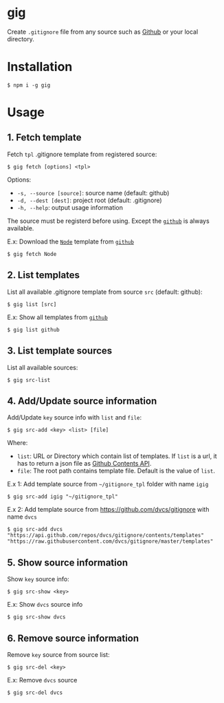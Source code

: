 # gig
Create `.gitignore` file from any source such as [Github](https://github.com/github/gitignore/) or your local directory.

# Installation
```
$ npm i -g gig
```

# Usage
## 1. Fetch template
Fetch `tpl` .gitignore template from registered source:
```
$ gig fetch [options] <tpl>
```
Options:

  - `-s, --source [source]`: source name (default: github)
  - `-d, --dest [dest]`: project root (default: .gitignore)
  - `-h, --help`: output usage information

The source must be registerd before using. Except the [`github`](https://github.com/github/gitignore/) is always available.

E.x: Download the [`Node`](https://github.com/github/gitignore/blob/master/Node.gitignore) template from [`github`](https://github.com/github/gitignore/)
```
$ gig fetch Node
```

## 2. List templates
List all available .gitignore template from source `src` (default: github):
```
$ gig list [src]
```

E.x: Show all templates from [`github`](https://github.com/github/gitignore/)
```
$ gig list github
```

## 3. List template sources
List all available sources:
```
$ gig src-list
```

## 4. Add/Update source information
Add/Update `key` source info with `list` and `file`:
```
$ gig src-add <key> <list> [file]
```

Where:

- `list`: URL or Directory which contain list of templates. If `list` is a url, it has to return a json file as [Github Contents API](https://developer.github.com/v3/repos/contents/#response-if-content-is-a-directory).
- `file`: The root path contains template file. Default is the value of `list`.

E.x 1: Add template source from `~/gitignore_tpl` folder with name `igig`
```
$ gig src-add igig "~/gitignore_tpl"
```

E.x 2: Add template source from https://github.com/dvcs/gitignore with name `dvcs`
```
$ gig src-add dvcs "https://api.github.com/repos/dvcs/gitignore/contents/templates" "https://raw.githubusercontent.com/dvcs/gitignore/master/templates"
```

## 5. Show source information
Show `key` source info:
```
$ gig src-show <key>
```

E.x: Show `dvcs` source info
```
$ gig src-show dvcs
```

## 6. Remove source information
Remove `key` source from source list:
```
$ gig src-del <key>
```

E.x: Remove `dvcs` source
```
$ gig src-del dvcs
```